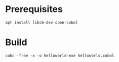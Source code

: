 # Prerequisites

    apt install libc6-dev open-cobol

# Build

    cobc -free -x -o helloworld-exe helloworld.cobol